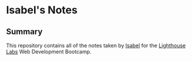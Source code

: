 # Isabel's Notes

## Summary 

This repository contains all of the notes taken by [Isabel](https://github.com/isabeljansi) for the [Lighthouse Labs](https://www.lighthouselabs.ca/) Web Development Bootcamp.  